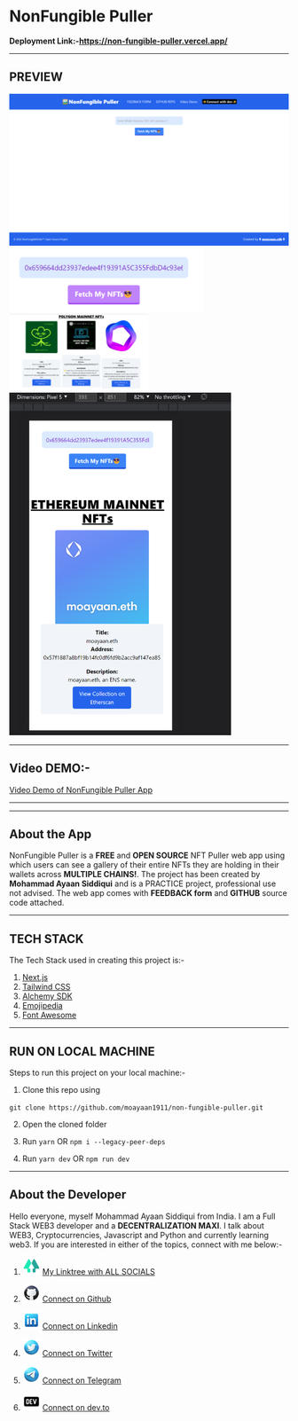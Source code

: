# NonFungible Puller

**Deployment Link:-https://non-fungible-puller.vercel.app/**

---

## PREVIEW

<img  src="public/preview1.png" alt="preview" width="650">
<img src="public/preview2.png" alt="preview"  width="350">
<img src="public/preview3.png" alt="preview"  width="250">
<img src="public/preview4.png" alt="preview" width="400">

---

## Video DEMO:-

[Video Demo of NonFungible Puller App](https://youtu.be/ed4-9j0uqI0)

---

---

## About the App

NonFungible Puller is a **FREE** and **OPEN SOURCE** NFT Puller web app using which users can see a gallery of their entire NFTs they are holding in their wallets across **MULTIPLE CHAINS!**. The project has been created by **Mohammad Ayaan Siddiqui** and is a PRACTICE project, professional use not advised. The web app comes with **FEEDBACK form** and **GITHUB** source code attached.

---

## TECH STACK

The Tech Stack used in creating this project is:-

1.  [Next.js](https://nextjs.org/)
2.  [Tailwind CSS](https://tailwindcss.com/)
3.  [Alchemy SDK](https://www.alchemy.com/sdk)
4.  [Emojipedia](https://emojipedia.org/)
5.  [Font Awesome](https://fontawesome.com/)

---

## RUN ON LOCAL MACHINE

Steps to run this project on your local machine:-

1. Clone this repo using

`git clone https://github.com/moayaan1911/non-fungible-puller.git`

2. Open the cloned folder

3. Run `yarn` OR `npm i --legacy-peer-deps`

4. Run `yarn dev` OR `npm run dev`

---

## About the Developer

Hello everyone, myself Mohammad Ayaan Siddiqui from India. I am a Full Stack WEB3 developer and a **DECENTRALIZATION MAXI**. I talk about WEB3, Cryptocurrencies, Javascript and Python and currently learning web3. If you are interested in either of the topics, connect with me below:-

1. ![Alt text](public/linktree.png "linktree") [My Linktree with ALL SOCIALS](https://linktr.ee/ayaaneth)

2. ![Alt text](public/github.png "github") [Connect on Github](https://github.com/moayaan1911)

3. ![Alt text](public/linkedin.png "linkedin") [Connect on Linkedin](www.linkedin.com/in/ayaaneth)

4. ![Alt text](public/twitter.png "twitter") [Connect on Twitter](https://www.twitter.com/usdisshitcoin)

5. ![Alt text](public/telegram.png "telegram") [Connect on Telegram](https://t.me/usdisshitcoin)

6. ![Alt text](public/dev.png "dev") [Connect on dev.to](https://dev.to/moayaan1911)
